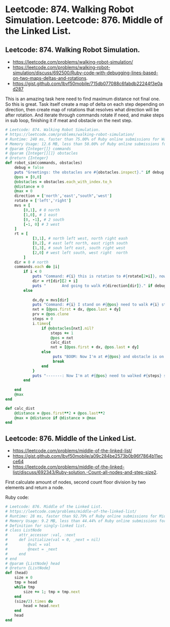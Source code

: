 # Leetcode: 874. Walking Robot Simulation. Leetcode: 876. Middle of the Linked List.

## Leetcode: 874. Walking Robot Simulation.


- https://leetcode.com/problems/walking-robot-simulation/
- https://leetcode.com/problems/walking-robot-simulation/discuss/692500/Ruby-code-with-debugging-lines-based-on-two-maps-deltas-and-rotations.
- https://gist.github.com/lbvf50mobile/715db077088c6fabdb22244f3e0ad287

This is an amazing task here need to find maximum distance not final one. So this is great.
Task itself create a map of delta on each step depending on direction, then create map of rotations that resolves what direction will be after rotation. And iterate through commands rotate if need, and make steps in sub loop, finishing it if meat and obstacle on the next step.

```Ruby
# Leetcode: 874. Walking Robot Simulation.
# https://leetcode.com/problems/walking-robot-simulation/
# Runtime: 240 ms, faster than 75.00% of Ruby online submissions for Walking Robot Simulation.
# Memory Usage: 12.6 MB, less than 50.00% of Ruby online submissions for Walking Robot Simulation.
# @param {Integer[]} commands
# @param {Integer[][]} obstacles
# @return {Integer}
def robot_sim(commands, obstacles)
    debug = false
    puts "Greetings: the obstacles are #{obstacles.inspect}." if debug
    @pos = [0,0]
    @obstacles = obstacles.each_with_index.to_h
    @distance = 0
    @max = 0
    direction = ['north','east',"south",'west']
    rotate = ['left','right']
    mvs = [
        [0,1], # 0 north
        [1,0], # 1 east
        [0, -1], # 2 south
        [-1, 0] # 3 west
    ]
    rt = [
            [3,1], # north left west, north right eash
            [0,2], # east left north, east rigth south
            [1,3], # souh left east, south right west
            [2,0] # west left south, west right  north 
        ]
    dir = 0 # north
    commands.each do |i|
        if i < 0
            puts "Command: #{i} this is rotation to #{rotate[2+i]}, now walking #{direction[dir]}." if debug
            dir = rt[dir][2 + i]
            puts "       And going to walk #{direction[dir]}." if debug
        else
            
            dx,dy = mvs[dir]
            puts "Command: #{i} I stand on #{@pos} need to walk #{i} steps to the #{direction[dir]}, and finally got #{[@pos.first + dx*i, @pos.last + dy*i]}. " if debug
            nxt = [@pos.first + dx, @pos.last + dy]
            prv = @pos.clone
            steps = 0
            i.times{
                if @obstacles[nxt].nil?
                    steps += 1
                    @pos = nxt
                    calc_dist
                    nxt = [@pos.first + dx, @pos.last + dy]
                else
                     puts "BOOM: Now I'm at #{@pos} and obstacle is on #{nxt}" if debug
                     break
                end
            }
            puts "-------: Now I'm at #{@pos} need to walked #{steps} steps to the #{direction[dir]}, and finally got #{[prv.first + steps*dx, prv.last + steps*dy]}." if debug
        end
        
    end
    @max
end

def calc_dist
    @distance = @pos.first**2 + @pos.last**2
    @max = @distance if @distance > @max
end
```

## Leetcode: 876. Middle of the Linked List.

- https://leetcode.com/problems/middle-of-the-linked-list/
- https://gist.github.com/lbvf50mobile/a09c284be2573b0b96f7864b11ecce64
- https://leetcode.com/problems/middle-of-the-linked-list/discuss/692343/Ruby-solution.-Count-all-nodes-and-step-size2.

First calculate amount of nodes, second count floor division by two elements and return a node.

Ruby code:
```Ruby
# Leetcode: 876. Middle of the Linked List.
# https://leetcode.com/problems/middle-of-the-linked-list/
# Runtime: 28 ms, faster than 92.79% of Ruby online submissions for Middle of the Linked List.
# Memory Usage: 9.2 MB, less than 44.44% of Ruby online submissions for Middle of the Linked List.
# Definition for singly-linked list.
# class ListNode
#     attr_accessor :val, :next
#     def initialize(val = 0, _next = nil)
#         @val = val
#         @next = _next
#     end
# end
# @param {ListNode} head
# @return {ListNode}
def (head)
    size = 0
    tmp = head
    while tmp 
        size += 1; tmp = tmp.next
    end
    (size/2).times do
        head = head.next
    end
    head
end
```